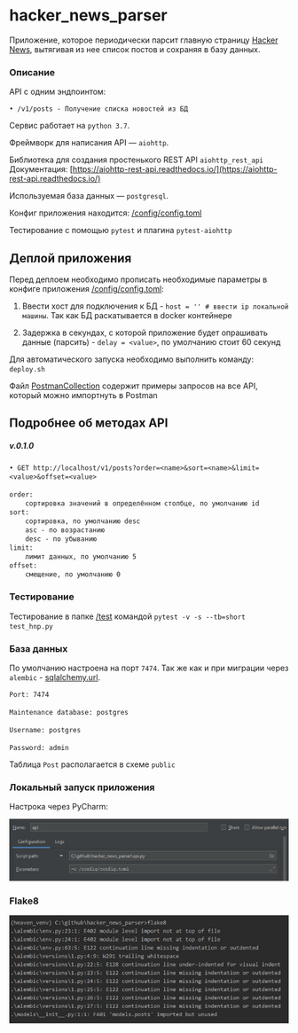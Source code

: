 # hacker_news_parser

Приложение, которое периодически парсит главную страницу 
[Hacker News](https://news.ycombinator.com/newest), 
вытягивая из нее список постов и сохраняя в базу данных.

### Описание

API с одним эндпоинтом:

    • /v1/posts - Получение списка новостей из БД

Сервис работает на ``python 3.7``.

Фреймворк для написания API — ``aiohttp``. 

Библиотека для создания простенького REST API ``aiohttp_rest_api``
Документация: [https://aiohttp-rest-api.readthedocs.io/](https://aiohttp-rest-api.readthedocs.io/)

Используемая база данных — ``postgresql``. 

Конфиг приложения находится: [/config/config.toml](config/config.toml)

Тестирование с помощью ``pytest`` и  плагина ``pytest-aiohttp``

## Деплой приложения

Перед деплоем необходимо прописать необходимые параметры в конфиге приложения 
[/config/config.toml](config/config.toml): 
    
1) Ввести хост для подключения к БД - `host = '' # ввести ip локальной машины`. 
Так как БД раскатывается в docker контейнере
        
2) Задержка в секундах, с которой приложение будет опрашивать данные (парсить) -
`delay = <value>`, по умолчанию стоит 60 секунд

Для автоматического запуска необходимо выполнить команду: `deploy.sh`

Файл [PostmanCollection](hacker_news_parser.postman_collection.json) содержит
примеры запросов на все API, который можно импортнуть в Postman

## Подробнее об методах API
##### v.0.1.0

    • GET http://localhost/v1/posts?order=<name>&sort=<name>&limit=<value>&offset=<value>

    order:
        сортировка значений в определённом столбце, по умолчанию id
    sort:
        сортировка, по умолчанию desc
        asc - по возрастанию
        desc - по убыванию
    limit:
        лимит данных, по умолчанию 5
    offset:
        смещение, по умолчанию 0


### Тестирование

 Тестирование в папке [/test](/test) командой `pytest -v -s --tb=short test_hnp.py`

### База данных

По умолчанию настроена на порт ``7474``. Так же как и при миграции через 
``alembic`` - [sqlalchemy.url](alembic.ini).
    
    Port: 7474
    
    Maintenance database: postgres
    
    Username: postgres
    
    Password: admin
    
Таблица ``Post`` располагается в схеме ``public``

### Локальный запуск приложения

Настрока через PyCharm:

![local_debug](images/local_debug.jpg)

### Flake8
![flake8](images/flake8.jpg)
